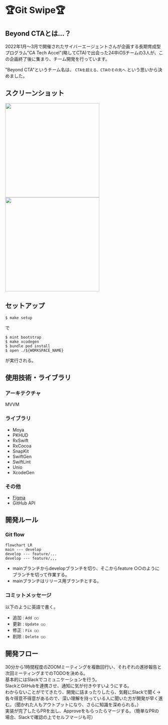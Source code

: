# 🏆Git Swipe🏆
## Beyond CTAとは...？
2022年1月〜3月で開催されたサイバーエージェントさんが企画する長期育成型プログラム"CA Tech Accel"(略してCTA)で出会った24卒iOSチームの3人が、この企画終了後に集まり、チーム開発を行っています。

"Beyond CTA"というチーム名は、 `CTAを超える、CTAのその先へ` という思いから決めました。

## スクリーンショット
<img src=https://user-images.githubusercontent.com/83959618/165772034-dc30e5b4-e3e8-4bf5-8281-179929137e90.png
 width="300px"> 
<img src=https://user-images.githubusercontent.com/83959618/165772531-ad12ff94-286f-4191-9761-aaccb48cbda8.png
 width="300px"> 

## セットアップ
```
$ make setup
```  
で  
```
$ mint bootstrap
$ make xcodegen
$ bundle pod install
$ open ./${WORKSPACE_NAME}
```  
が実行される。

## 使用技術・ライブラリ
### アーキテクチャ  
MVVM
### ライブラリ
- Moya
- PKHUD
- RxSwift
- RxCocoa
- SnapKit
- SwiftGen
- SwiftLint
- Unio
- XcodeGen
### その他
- [Figma](https://www.figma.com/file/sLbu3KNLdt6zdDQCIYymzu/GitSwipe-(Preview)?node-id=0%3A1)
- GitHub API

## 開発ルール
### Git flow
```mermaid
flowchart LR
main --- develop
develop --- feature/...
develop --- feature/,,,
```

- mainブランチからdevelopブランチを切り、そこからfeature ○○のようにブランチを切って作業する。
- mainブランチはリリース用ブランチとする。

### コミットメッセージ
以下のように英語で書く。

- 追加 : `Add ○○`
- 更新 : `Update ○○`
- 修正 : `Fix ○○`
- 削除 : `Delete ○○`

## 開発フロー
30分から1時間程度のZOOMミーティングを複数回行い、それぞれの進捗報告と次回ミーティングまでのTODOを決める。  
基本的にはSlackでコミュニケーションを行う。  
SlackとGitHubを連携させ、通知に気が付きやすいようにする。  
わからないことがでてきたり、開発に詰まったりしたら、気軽にSlackで聞く→各々得意不得意があるので、深い理解を持っている人に聞いた方が開発が早く進む。（聞かれた人もアウトプットになり、さらに知識を深められる。）  
実装が完了したらPRを出し、Approveをもらったらマージする。（簡単なPRの場合、Slackで確認の上でセルフマージも可）
